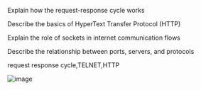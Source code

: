 Explain how the request-response cycle works

Describe the basics of HyperText Transfer Protocol (HTTP)

Explain the role of sockets in internet communication flows

Describe the relationship between ports, servers, and protocols

request response cycle,TELNET,HTTP

![image](https://github.com/ervardaan/django_specialization_coursera_umich/assets/86986617/8265b1fc-9197-454f-b3d7-00014b5a4f70)

